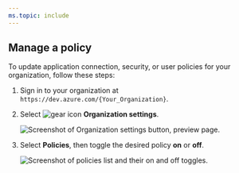 ```yaml
---
ms.topic: include
---
```


## Manage a policy

To update application connection, security, or user policies for your organization, follow these steps:

1. Sign in to your organization at `https://dev.azure.com/{Your_Organization}`.

2. Select ![gear icon](../media/icons/gear-icon.png) **Organization settings**.

   ![Screenshot of Organization settings button, preview page.](../media/settings/open-admin-settings-vert.png)

3. Select **Policies**, then toggle the desired policy **on** or **off**.

   ![Screenshot of policies list and their on and off toggles.](../media/change-policies-preview.png)
